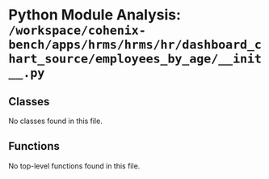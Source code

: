 # Python Module Analysis: `/workspace/cohenix-bench/apps/hrms/hrms/hr/dashboard_chart_source/employees_by_age/__init__.py`

## Classes

No classes found in this file.


## Functions

No top-level functions found in this file.
